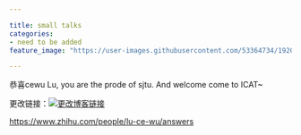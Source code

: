 ```yaml
---

title: small talks
categories:
- need to be added
feature_image: "https://user-images.githubusercontent.com/53364734/192078882-190b1b14-a1ee-4590-ac1f-56ac81ffeb56.png"

---
```

恭喜cewu Lu, you are the prode of sjtu. And welcome come to ICAT~
<!-- more -->


更改链接：[![更改博客链接](https://user-images.githubusercontent.com/53364734/192180297-c1654533-eb5f-4bf9-aa9f-ab830208a5e3.png)](https://github.com/lizeyujack/lizeyujack.github.io/edit/main/_posts/2022-09-26-example-post-thriteen.md)


https://www.zhihu.com/people/lu-ce-wu/answers
